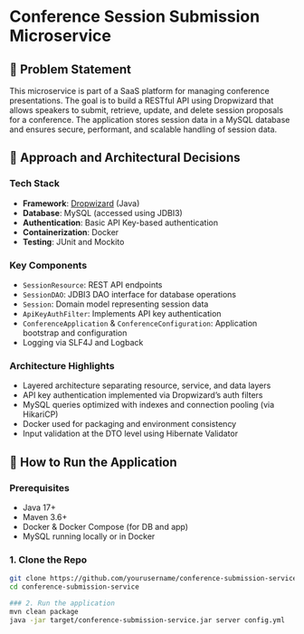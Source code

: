 # Conference Session Submission Microservice

## 🧩 Problem Statement

This microservice is part of a SaaS platform for managing conference presentations. The goal is to build a RESTful API using Dropwizard that allows speakers to submit, retrieve, update, and delete session proposals for a conference. The application stores session data in a MySQL database and ensures secure, performant, and scalable handling of session data.

## 🔧 Approach and Architectural Decisions

### Tech Stack
- **Framework**: [Dropwizard](https://www.dropwizard.io/en/latest/) (Java)
- **Database**: MySQL (accessed using JDBI3)
- **Authentication**: Basic API Key-based authentication
- **Containerization**: Docker
- **Testing**: JUnit and Mockito

### Key Components
- `SessionResource`: REST API endpoints
- `SessionDAO`: JDBI3 DAO interface for database operations
- `Session`: Domain model representing session data
- `ApiKeyAuthFilter`: Implements API key authentication
- `ConferenceApplication` & `ConferenceConfiguration`: Application bootstrap and configuration
- Logging via SLF4J and Logback

### Architecture Highlights
- Layered architecture separating resource, service, and data layers
- API key authentication implemented via Dropwizard’s auth filters
- MySQL queries optimized with indexes and connection pooling (via HikariCP)
- Docker used for packaging and environment consistency
- Input validation at the DTO level using Hibernate Validator

## 🚀 How to Run the Application

### Prerequisites
- Java 17+
- Maven 3.6+
- Docker & Docker Compose (for DB and app)
- MySQL running locally or in Docker

### 1. Clone the Repo
```bash
git clone https://github.com/yourusername/conference-submission-service.git
cd conference-submission-service

### 2. Run the application
mvn clean package
java -jar target/conference-submission-service.jar server config.yml
